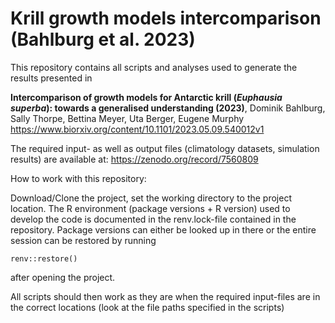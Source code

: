 # Krill growth models intercomparison (Bahlburg et al. 2023)
This repository contains all scripts and analyses used to generate the results presented in

**Intercomparison of growth models for Antarctic krill (*Euphausia superba*): towards a generalised understanding (2023)**,
Dominik Bahlburg, Sally Thorpe, Bettina Meyer, Uta Berger, Eugene Murphy
https://www.biorxiv.org/content/10.1101/2023.05.09.540012v1

The required input- as well as output files (climatology datasets, simulation results) are available at:
https://zenodo.org/record/7560809

How to work with this repository:

Download/Clone the project, set the working directory to the project location.
The R environment (package versions + R version) used to develop the code is documented in the renv.lock-file contained in the repository.
Package versions can either be looked up in there or the entire session can be restored by running 
```
renv::restore()
```
after opening the project.

All scripts should then work as they are when the required input-files are in the correct locations (look at the file paths specified in the scripts)
